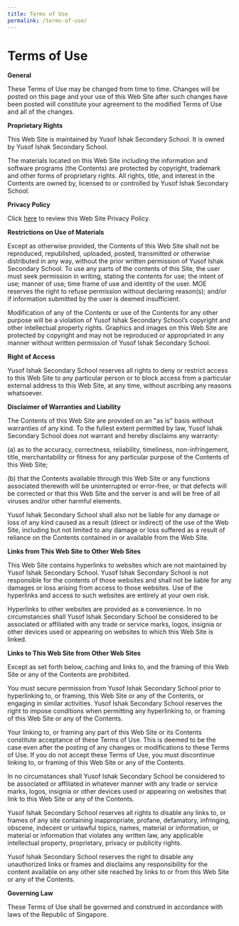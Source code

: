 ```yaml
---
title: Terms of Use
permalink: /terms-of-use/
---
```

 # **Terms of Use**

**General**

These Terms of Use may be changed from time to time. Changes will be posted on this page and your use of this Web Site after such changes have been posted will constitute your agreement to the modified Terms of Use and all of the changes.

**Proprietary Rights**

This Web Site is maintained by Yusof Ishak Secondary School. It is owned by Yusof Ishak Secondary School.

The materials located on this Web Site including the information and software programs (the Contents) are protected by copyright, trademark and other forms of proprietary rights. All rights, title, and interest in the Contents are owned by, licensed to or controlled by Yusof Ishak Secondary School.


**Privacy Policy**

Click [here](https://yusofishaksec.moe.edu.sg/yiss/privacy-policy) to review this Web Site Privacy Policy. 

**Restrictions on Use of Materials**

Except as otherwise provided, the Contents of this Web Site shall not be reproduced, republished, uploaded, posted, transmitted or otherwise distributed in any way, without the prior written permission of Yusof Ishak Secondary School. To use any parts of the contents of this Site, the user must seek permission in writing, stating the contents for use; the intent of use; manner of use; time frame of use and identity of the user. MOE reserves the right to refuse permission without declaring reason(s); and/or if information submitted by the user is deemed insufficient.

Modification of any of the Contents or use of the Contents for any other purpose will be a violation of Yusof Ishak Secondary School’s copyright and other intellectual property rights. Graphics and images on this Web Site are protected by copyright and may not be reproduced or appropriated in any manner without written permission of Yusof Ishak Secondary School.

**Right of Access**

Yusof Ishak Secondary School reserves all rights to deny or restrict access to this Web Site to any particular person or to block access from a particular external address to this Web Site, at any time, without ascribing any reasons whatsoever.

**Disclaimer of Warranties and Liability**

The Contents of this Web Site are provided on an "as is" basis without warranties of any kind. To the fullest extent permitted by law, Yusof Ishak Secondary School does not warrant and hereby disclaims any warranty:

(a) as to the accuracy, correctness, reliability, timeliness, non-infringement, title, merchantability or fitness for any particular purpose of the Contents of this Web Site;

(b) that the Contents available through this Web Site or any functions associated therewith will be uninterrupted or error-free, or that defects will be corrected or that this Web Site and the server is and will be free of all viruses and/or other harmful elements.

Yusof Ishak Secondary School shall also not be liable for any damage or loss of any kind caused as a result (direct or indirect) of the use of the Web Site, including but not limited to any damage or loss suffered as a result of reliance on the Contents contained in or available from the Web Site.

**Links from This Web Site to Other Web Sites**

This Web Site contains hyperlinks to websites which are not maintained by Yusof Ishak Secondary School. Yusof Ishak Secondary School is not responsible for the contents of those websites and shall not be liable for any damages or loss arising from access to those websites. Use of the hyperlinks and access to such websites are entirely at your own risk.

Hyperlinks to other websites are provided as a convenience. In no circumstances shall Yusof Ishak Secondary School be considered to be associated or affiliated with any trade or service marks, logos, insignia or other devices used or appearing on websites to which this Web Site is linked.

  

**Links to This Web Site from Other Web Sites**

Except as set forth below, caching and links to, and the framing of this Web Site or any of the Contents are prohibited.

You must secure permission from Yusof Ishak Secondary School prior to hyperlinking to, or framing, this Web Site or any of the Contents, or engaging in similar activities. Yusof Ishak Secondary School reserves the right to impose conditions when permitting any hyperlinking to, or framing of this Web Site or any of the Contents. 

Your linking to, or framing any part of this Web Site or its Contents constitute acceptance of these Terms of Use. This is deemed to be the case even after the posting of any changes or modifications to these Terms of Use. If you do not accept these Terms of Use, you must discontinue linking to, or framing of this Web Site or any of the Contents.

In no circumstances shall Yusof Ishak Secondary School be considered to be associated or affiliated in whatever manner with any trade or service marks, logos, insignia or other devices used or appearing on websites that link to this Web Site or any of the Contents.

Yusof Ishak Secondary School reserves all rights to disable any links to, or frames of any site containing inappropriate, profane, defamatory, infringing, obscene, indecent or unlawful topics, names, material or information, or material or information that violates any written law, any applicable intellectual property, proprietary, privacy or publicity rights.

Yusof Ishak Secondary School reserves the right to disable any unauthorized links or frames and disclaims any responsibility for the content available on any other site reached by links to or from this Web Site or any of the Contents.

**Governing Law**

These Terms of Use shall be governed and construed in accordance with laws of the Republic of Singapore.